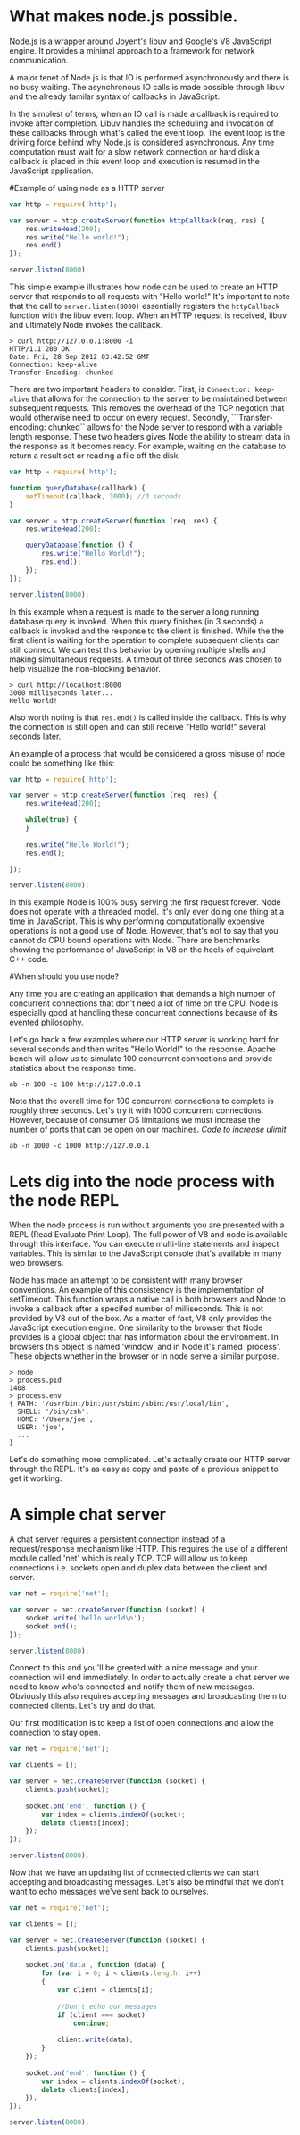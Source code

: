 # What makes node.js possible.

Node.js is a wrapper around Joyent's libuv and Google's V8 JavaScript engine. It provides a minimal approach to a framework for network communication. 

A major tenet of Node.js is that IO is performed asynchronously and there is no busy waiting. The asynchronous IO calls is made possible through libuv and the already familar syntax of callbacks in JavaScript. 

In the simplest of terms, when an IO call is made a callback is required to invoke after completion. Libuv handles the scheduling and invocation of these callbacks through what's called the event loop. The event loop is the driving force behind why Node.js is considered asynchronous. Any time computation must wait for a slow network connection or hard disk a callback is placed in this event loop and execution is resumed in the JavaScript application. 

#Example of using node as a HTTP server

```JavaScript
var http = require('http');

var server = http.createServer(function httpCallback(req, res) {
	res.writeHead(200);
	res.write("Hello world!");
	res.end()
});

server.listen(8000);
```

This simple example illustrates how node can be used to create an HTTP server that responds to all requests with "Hello world!" It's important to note that the call to ```server.listen(8000)``` essentially registers the ```httpCallback``` function with the libuv event loop. When an HTTP request is received, libuv and ultimately Node invokes the callback. 

```
> curl http://127.0.0.1:8000 -i
HTTP/1.1 200 OK
Date: Fri, 28 Sep 2012 03:42:52 GMT
Connection: keep-alive
Transfer-Encoding: chunked
```

There are two important headers to consider. First, is ```Connection: keep-alive``` that allows for the connection to the server to be maintained between subsequent requests. This removes the overhead of the TCP negotion that would otherwise need to occur on every request. Secondly, ```Transfer-encoding: chunked`` allows for the Node server to respond with a variable length response. These two headers gives Node the ability to stream data in the response as it becomes ready. For example, waiting on the database to return a result set or reading a file off the disk.

```JavaScript
var http = require('http');

function queryDatabase(callback) {
	setTimeout(callback, 3000); //3 seconds
}

var server = http.createServer(function (req, res) {
	res.writeHead(200);

	queryDatabase(function () {
		res.write("Hello World!");	
		res.end();
	});
});

server.listen(8000);
```

In this example when a request is made to the server a long running database query is invoked. When this query finishes (in 3 seconds) a callback is invoked and the response to the client is finished. While the the first client is waiting for the operation to complete subsequent clients can still connect. We can test this behavior by opening multiple shells and making simultaneous requests. A timeout of three seconds was chosen to help visualize the non-blocking behavior.

```
> curl http://localhost:8000
3000 milliseconds later...
Hello World!
```

Also worth noting is that ```res.end()``` is called inside the callback. This is why the connection is still open and can still receive "Hello world!" several seconds later. 

An example of a process that would be considered a gross misuse of node could be something like this:

```JavaScript
var http = require('http');

var server = http.createServer(function (req, res) {
	res.writeHead(200);

	while(true) { 
	}
	
	res.write("Hello World!");	
	res.end();

});

server.listen(8000);
```

In this example Node is 100% busy serving the first request forever. Node does not operate with a threaded model. It's only ever doing one thing at a time in JavaScript. This is why performing computationally expensive operations is not a good use of Node. However, that's not to say that you cannot do CPU bound operations with Node. There are benchmarks showing the performance of JavaScript in V8 on the heels of equivelant C++ code.

#When should you use node?

Any time you are creating an application that demands a high number of concurrent connections that don't need a lot of time on the CPU. Node is especially good at handling these concurrent connections because of its evented philosophy. 

Let's go back a few examples where our HTTP server is working hard for several seconds and then writes "Hello World!" to the response. Apache bench will allow us to simulate 100 concurrent connections and provide statistics about the response time.

```ab -n 100 -c 100 http://127.0.0.1```

Note that the overall time for 100 concurrent connections to complete is roughly three seconds. Let's try it with 1000 concurrent connections. However, because of consumer OS limitations we must increase the number of ports that can be open on our machines. *Code to increase ulimit*

```ab -n 1000 -c 1000 http://127.0.0.1```

# Lets dig into the node process with the node REPL

When the node process is run without arguments you are presented with a REPL (Read Evaluate Print Loop). The full power of V8 and node is available through this interface. You can execute multi-line statements and inspect variables. This is similar to the JavaScript console that's available in many web browsers. 

Node has made an attempt to be consistent with many browser conventions. An example of this consistency is the implementation of setTimeout. This function wraps a native call in both browsers and Node to invoke a callback after a specifed number of milliseconds. This is not provided by V8 out of the box. As a matter of fact, V8 only provides the JavaScript execution engine. One similarity to the browser that Node provides is a global object that has information about the environment. In browsers this object is named 'window' and in Node it's named 'process'. These objects whether in the browser or in node serve a similar purpose. 

```
> node
> process.pid
1408
> process.env
{ PATH: '/usr/bin:/bin:/usr/sbin:/sbin:/usr/local/bin',
  SHELL: '/bin/zsh',
  HOME: '/Users/joe',
  USER: 'joe',
  ... 
}	
```

Let's do something more complicated. Let's actually create our HTTP server through the REPL. It's as easy as copy and paste of a previous snippet to get it working.

# A simple chat server

A chat server requires a persistent connection instead of a request/response mechanism like HTTP. This requires the use of a different module called 'net' which is really TCP. TCP will allow us to keep connections i.e. sockets open and duplex data between the client and server.

```JavaScript
var net = require('net');

var server = net.createServer(function (socket) {
	socket.write('hello world\n');
	socket.end();
});

server.listen(8080);
```

Connect to this and you'll be greeted with a nice message and your connection will end immediately. In order to actually create a chat server we need to know who's connected and notify them of new messages. Obviously this also requires accepting messages and broadcasting them to connected clients. Let's try and do that.

Our first modification is to keep a list of open connections and allow the connection to stay open.

```JavaScript
var net = require('net');

var clients = [];

var server = net.createServer(function (socket) {
	clients.push(socket);
	
	socket.on('end', function () {
		var index = clients.indexOf(socket);
		delete clients[index];
	});
});

server.listen(8080);
```

Now that we have an updating list of connected clients we can start accepting and broadcasting messages. Let's also be mindful that we don't want to echo messages we've sent back to ourselves.

```JavaScript
var net = require('net');

var clients = [];

var server = net.createServer(function (socket) {
	clients.push(socket);
	
	socket.on('data', function (data) {
		for (var i = 0; i < clients.length; i++)
		{
			var client = clients[i];
			
			//Don't echo our messages
			if (client === socket)
				continue;
			
			client.write(data);
		}
	});
	
	socket.on('end', function () {
		var index = clients.indexOf(socket);
		delete clients[index];
	});
});

server.listen(8080);
```





